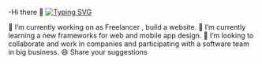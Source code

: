 -Hi there 👋
[![Typing SVG](https://readme-typing-svg.demolab.com/?lines=First+line+of+text;Second+line+of+text)](https://git.io/typing-svg)

🔭 I’m currently working on as Freelancer , build a website.
🌱 I’m currently learning a new frameworks for web and mobile app design.
👯 I’m looking to collaborate and work in companies and participating with a software team in big business.
😄 Share your suggestions
